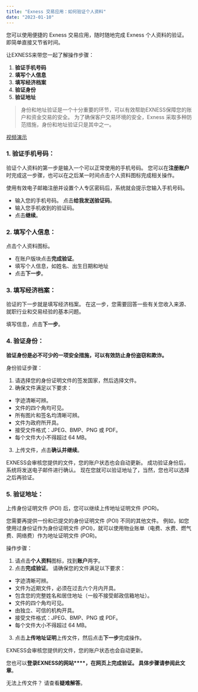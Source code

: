 ```yaml
---
title: "Exness 交易应用：如何验证个人资料"
date: "2023-01-10"
---
```


您可以使用便捷的 Exness 交易应用，随时随地完成 Exness 个人资料的验证。 即简单直接又节省时间。

让EXNESS来带您一起了解操作步骤：

1. **验证手机号码**
2. **填写个人信息**
3. **填写经济档案**
4. **验证身份**
5. **验证地址**

> 身份和地址验证是一个十分重要的环节，可以有效帮助EXNESS保障您的账户和资金交易的安全。 为了确保客户交易环境的安全，Exness 采取多种防范措施，身份和地址验证只是其中之一。

[视频演示](https://www.iqiyi.com/v_18y5a0ov5xc.html)

### 1. 验证手机号码：

验证个人资料的第一步是输入一个可以正常使用的手机号码。 您可以在**注册账户**时完成这一步骤，也可以在之后某一时间点击个人资料图标完成相关操作。

使用有效电子邮箱注册并设置个人专区密码后，系统就会提示您输入手机号码。

- 输入您的手机号码。 点击**给我发送验证码**。
- 输入您手机收到的验证码。
- 点击**继续**。

### 2. 填写个人信息：

点击个人资料图标。

- 在账户版块点击**完成验证**。
- 填写个人信息，如姓名、出生日期和地址
- 点击**下一步**。

### 3. 填写经济档案：

验证的下一步就是填写经济档案。 在这一步，您需要回答一些有关您收入来源、就职行业和交易经验的基本问题。

填写信息，点击**下一步**。

### 4. 验证身份：

**验证身份是必不可少的一项安全措施，可以有效防止身份盗窃和欺诈。**

身份验证步骤：

1. 请选择您的身份证明文件的签发国家，然后选择文件。
2. 确保文件满足以下要求：

- 字迹清晰可辨。
- 文件的四个角均可见。
- 所有图片和签名均清晰可辨。
- 文件为政府所开具。
- 接受文件格式：JPEG、BMP、PNG 或 PDF。
- 每个文件大小不得超过 64 MB。

3. 上传文件，点击**确认并继续**。

EXNESS会审核您提供的文件，您的账户状态也会自动更新。 成功验证身份后，系统将发送电子邮件进行确认。 现在您就可以验证地址了，当然，您也可以选择之后再验证。

### 5. 验证地址：

上传身份证明文件 (POI) 后，您可以继续上传地址证明文件 (POR)。

您需要再提供一份和已提交的身份证明文件 (POI) 不同的其他文件。 例如，如您使用过身份证作为身份证明文件 (POI)，就可以使用物业账单（电费、水费、燃气费、网络费）作为地址证明文件 (POR)。

操作步骤：

1. 请点击**个人资料**图标，找到**账户**两字。
2. 点击**完成验证**。 请确保您的文件满足以下要求：

- 字迹清晰可辨。
- 文件为近期文件，必须在过去六个月内开具。
- 包含您的完整姓名和居住地址（一般不接受邮政信箱地址）。
- 文件的四个角均可见。
- 由独立、可信的机构开具。
- 接受文件格式：JPEG、BMP、PNG 或 PDF。
- 每个文件大小不得超过 64 MB。

3. 点击**上传地址证明**上传文件，然后点击**下一步**完成操作。

EXNESS会审核您提供的文件，您的账户状态也会自动更新。

您也可以**登录EXNESS的网站****，**在网页上完成验证。 具体步骤请参阅**此文章**。

无法上传文件？ 请查看**疑难解答**。
